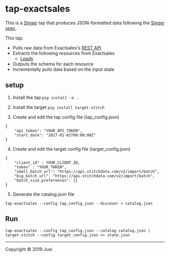 # tap-exactsales

This is a [Singer](https://singer.io) tap that produces JSON-formatted data following the [Singer spec](https://github.com/singer-io/getting-started/blob/master/SPEC.md).

This tap:
- Pulls raw data from Exactsales's [REST API](https://exactdev.docs.apiary.io/)
- Extracts the following resources from Exactsales
  - [Leads](https://exactdev.docs.apiary.io/#reference/0/lista-de-leads/listar)
- Outputs the schema for each resource
- Incrementally pulls data based on the input state

## setup

1. Install the tap
`pip install -e .`

2. Install the target
`pip install target-stitch`

3. Create and edit the tap config file (tap_config.json)
```
{
    "api_token": "YOUR_API_TOKEN",
    "start_date": "2017-01-01T00:00:00Z"
}
```

4. Create and edit the target config file (target_config.json)
```
{
    "client_id" : YOUR_CLIENT_ID,
    "token" : "YOUR_TOKEN",
    "small_batch_url": "https://api.stitchdata.com/v2/import/batch",
    "big_batch_url": "https://api.stitchdata.com/v2/import/batch",
    "batch_size_preferences": {}
}
```

5. Generate the catalog.json file
```
tap-exactsales --config tap_config.json --discover > catalog.json
```


## Run
`tap-exactsales --config tap_config.json --catalog catalog.json | target-stitch --config target_config.json >> state.json`



---

Copyright &copy; 2019 Jusi